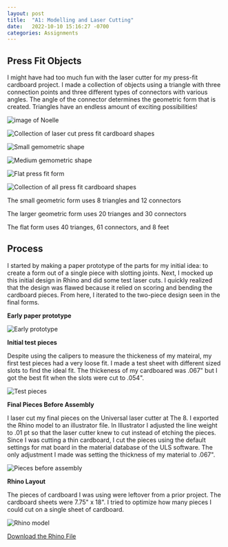 ```yaml
---
layout: post
title:  "A1: Modelling and Laser Cutting"
date:   2022-10-10 15:16:27 -0700
categories: Assignments
---
```


## Press Fit Objects
I might have had too much fun with the laser cutter for my press-fit cardboard project. I made a collection of objects using a triangle with three connection points and three different types of connectors with various angles. The angle of the connector determines the geometric form that is created. Triangles have an endless amount of exciting possibilities!  


![image of Noelle](/Digital-Fabrication/assets/images/headshot.jpg)


![Collection of laser cut press fit cardboard shapes](/assets/images/A1-01.jpeg)

![Small gemometric shape](/assets/images/A1-02.jpeg)

![Medium gemometric shape](/assets/images/A1-03.jpeg)

![Flat press fit form](/assets/images/A1-04.jpg)


![Collection of all press fit cardboard shapes](/assets/images/A1-07.jpeg)

The small geometric form uses 8 triangles and 12 connectors 

The larger geometric form uses 20 trianges and 30 connectors 

The flat form uses 40 trianges, 61 connectors, and 8 feet

## Process

I started by making a paper prototype of the parts for my initial idea: to create a form out of a single piece with slotting joints. Next, I mocked up this initial design in Rhino and did some test laser cuts. I quickly realized that the design was flawed because it relied on scoring and bending the cardboard pieces. From here, I iterated to the two-piece design seen in the final forms.  

**Early paper prototype**

![Early prototype](/assets/images/A1-09.jpeg)

**Initial test pieces**

Despite using the calipers to measure the thickeness of my mateiral, my first test pieces had a very loose fit. I made a test sheet with different sized slots to find the ideal fit. The thickeness of my cardboared was .067" but I got the best fit when the slots were cut to .054".  

![Test pieces](/assets/images/A1-06.jpeg)

**Final Pieces Before Assembly**

I laser cut my final pieces on the Universal laser cutter at The 8. I exported the Rhino model to an illustrator file. In Illustrator I adjusted the line weight to .01 pt so that the laser cutter knew to cut instead of etching the pieces. Since I was cutting a thin cardboard, I cut the pieces using the default settings for mat board in the material database of the ULS software. The only adjustment I made was setting the thickness of my material to .067". 

![Pieces before assembly](/assets/images/A1-05.jpeg)

**Rhino Layout**

The pieces of cardboard I was using were leftover from a prior project. The cardboard sheets were 7.75" x 18". I tried to optimize how many pieces I could cut on a single sheet of cardboard. 

![Rhino model](/assets/images/A1-08.jpeg)

[Download the Rhino File](/assets/files/A1%20-%20Laser%20Cut%20Shapes!%20.3dm)
